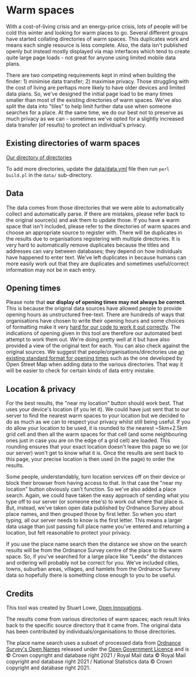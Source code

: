 # Warm spaces

With a cost-of-living crisis and an energy-price crisis, lots of people will be cold this winter and looking for warm places to go. Several different groups have started collating directories of warm spaces. This duplicates work and means each single resource is less complete. Also, the data isn't published openly but instead mostly displayed via map interfaces which tend to create quite large page loads - not great for anyone using limited mobile data plans.

There are two competing requirements kept in mind when building the finder: 1) minimise data transfer; 2) maximise privacy. Those struggling with the cost of living are perhaps more likely to have older devices and limited data plans. So, we've designed the initial page load to be many times smaller than most of the existing directories of warm spaces. We've also split the data into "tiles" to help limit further data use when someone searches for a place. At the same time, we do our best not to preserve as much privacy as we can - sometimes we've opted for a slightly increased data transfer (of results) to protect an individual's privacy.

## Existing directories of warm spaces

[Our directory of directories](https://open-innovations.github.io/warm-spaces/)

To add more directories, update the [data/data.yml](data/data.yml) file then run `perl build.pl` in the `data/` sub-directory.

## Data

The data comes from those directories that we were able to automatically collect and automatically parse. If there are mistakes, please refer back to the original source(s) and ask them to update those. If you have a warm space that isn't included, please refer to the directories of warm spaces and choose an appropriate source to register with. There will be duplicates in the results due to organisations registering with multiple directories. It is very hard to automatically remove duplicates because the titles and addresses can vary between databases; they depend on how individuals have happened to enter text. We've left duplicates in because humans can more easily work out that they are duplicates and sometimes useful/correct information may not be in each entry.

## Opening times

Please note that **our display of opening times may not always be correct**. This is because the original data sources have allowed people to provide opening hours as unstructured free-text. There are hundreds of ways that organisations have chosen to write their opening hours and some choices of formatting make it very [hard for our code to work it out correctly](https://github.com/open-innovations/warm-spaces/actions/runs/3575424718/jobs/6011940866#step:4:7). The indications of opening given in this tool are therefore our automated best attempt to work them out. We're doing pretty well at it but have also provided a view of the original text for each. You can also check against the original sources. We suggest that people/organisations/directories use [an existing standard format for opening times](https://wiki.openstreetmap.org/wiki/Key:opening_hours) such as the one developed by Open Street Map when adding data to the various directories. That way it will be easier to check for certain kinds of data entry mistake.
			
## Location & privacy

For the best results, the "near my location" button should work best. That uses your device's location (if you let it). We could have just sent that to our server to find the nearest warm spaces to your location but we decided to do as much as we can to respect your privacy whilst still being useful. If you do allow your location to be used, it is rounded to the nearest ~5km×2.5km grid cell and then all the warm spaces for that cell (and some neighbouring ones just in case you are on the edge of a grid cell) are loaded. This rounding ensures that your exact location doesn't leave this page so we (or our server) won't get to know what it is. Once the results are sent back to this page, your precise location is then used (in the page) to order the results.

Some people, understandably, turn location services off on their device or block their browser from having access to that. In that case the "near my location" button obviously can't function. So we've also added a place search. Again, we could have taken the easy approach of sending what you type off to our server (or someone else's) to work out where that place is. But, instead, we've taken open data published by Ordnance Survey about place names, and then grouped those by first letter. So when you start typing, all our server needs to know is the first letter. This means a larger data usage than just passing full place name you've entered and returning a location, but felt reasonable to protect your privacy.

If you use the place name search then the distance we show on the search results will be from the Ordnance Survey centre of the place to the warm space. So, if you've searched for a large place like "Leeds" the distances and ordering will probably not be correct for you. We've included cities, towns, suburban areas, villages, and hamlets from the Ordnance Survey data so hopefully there is something close enough to you to be useful.
			
## Credits

This tool was created by Stuart Lowe, [Open Innovations](https://open-innovations.org/).

The results come from various directories of warm spaces; each result links back to the specific source directory that it came from. The original data has been contributed by individuals/organisations to those directories.

The place name search uses a subset of processed data from [Ordnance Survey's Open Names](https://www.ordnancesurvey.co.uk/business-government/products/open-map-names) released under the [Open Government Licence](http://www.nationalarchives.gov.uk/doc/open-government-licence/version/3/) and is © Crown copyright and database right 2021 / Royal Mail data © Royal Mail copyright and database right 2021 / National Statistics data © Crown copyright and database right 2021.
